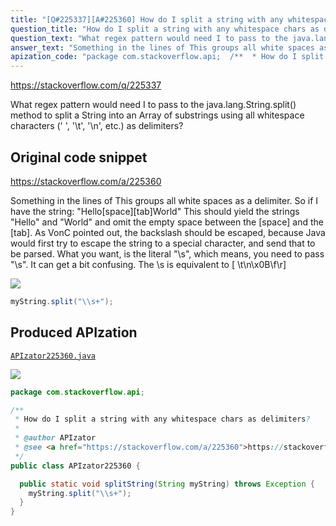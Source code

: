 ```yaml
---
title: "[Q#225337][A#225360] How do I split a string with any whitespace chars as delimiters?"
question_title: "How do I split a string with any whitespace chars as delimiters?"
question_text: "What regex pattern would need I to pass to the java.lang.String.split() method to split a String into an Array of substrings using all whitespace characters (' ', '\\t', '\\n', etc.) as delimiters?"
answer_text: "Something in the lines of This groups all white spaces as a delimiter. So if I have the string: \"Hello[space][tab]World\" This should yield the strings \"Hello\" and \"World\" and omit the empty space between the [space] and the [tab]. As VonC pointed out, the backslash should be escaped, because Java would first try to escape the string to a special character, and send that to be parsed. What you want, is the literal \"\\s\", which means, you need to pass \"\\\\s\". It can get a bit confusing. The \\\\s is equivalent to [ \\\\t\\\\n\\\\x0B\\\\f\\\\r]"
apization_code: "package com.stackoverflow.api;  /**  * How do I split a string with any whitespace chars as delimiters?  *  * @author APIzator  * @see <a href=\"https://stackoverflow.com/a/225360\">https://stackoverflow.com/a/225360</a>  */ public class APIzator225360 {    public static void splitString(String myString) throws Exception {     myString.split(\"\\\\s+\");   } }"
---
```


https://stackoverflow.com/q/225337

What regex pattern would need I to pass to the java.lang.String.split() method to split a String into an Array of substrings using all whitespace characters (&#x27; &#x27;, &#x27;\t&#x27;, &#x27;\n&#x27;, etc.) as delimiters?



## Original code snippet

https://stackoverflow.com/a/225360

Something in the lines of
This groups all white spaces as a delimiter.
So if I have the string:
&quot;Hello[space][tab]World&quot;
This should yield the strings &quot;Hello&quot; and &quot;World&quot; and omit the empty space between the [space] and the [tab].
As VonC pointed out, the backslash should be escaped, because Java would first try to escape the string to a special character, and send that to be parsed. What you want, is the literal &quot;\s&quot;, which means, you need to pass &quot;\\s&quot;. It can get a bit confusing.
The \\s is equivalent to [ \\t\\n\\x0B\\f\\r]

<div class="code-logo"><img src="/stackoverflow.png" /></div>

```java
myString.split("\\s+");
```

## Produced APIzation

[`APIzator225360.java`](https://github.com/pasqualesalza/apization/raw/main/data/search/APIzator225360.java)

<div class="code-logo"><img src="/apizator.png" /></div>

```java
package com.stackoverflow.api;

/**
 * How do I split a string with any whitespace chars as delimiters?
 *
 * @author APIzator
 * @see <a href="https://stackoverflow.com/a/225360">https://stackoverflow.com/a/225360</a>
 */
public class APIzator225360 {

  public static void splitString(String myString) throws Exception {
    myString.split("\\s+");
  }
}

```